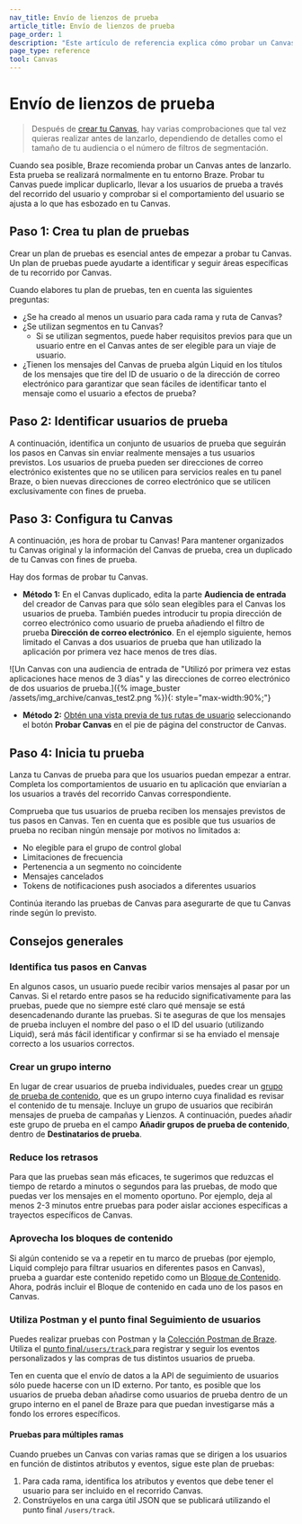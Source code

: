 ```yaml
---
nav_title: Envío de lienzos de prueba
article_title: Envío de lienzos de prueba
page_order: 1
description: "Este artículo de referencia explica cómo probar un Canvas antes de su lanzamiento y las mejores prácticas."
page_type: reference
tool: Canvas
---
```


# Envío de lienzos de prueba

> Después de [crear tu Canvas]({{site.baseurl}}/user_guide/engagement_tools/canvas/create_a_canvas/create_a_canvas/), hay varias comprobaciones que tal vez quieras realizar antes de lanzarlo, dependiendo de detalles como el tamaño de tu audiencia o el número de filtros de segmentación.

Cuando sea posible, Braze recomienda probar un Canvas antes de lanzarlo. Esta prueba se realizará normalmente en tu entorno Braze. Probar tu Canvas puede implicar duplicarlo, llevar a los usuarios de prueba a través del recorrido del usuario y comprobar si el comportamiento del usuario se ajusta a lo que has esbozado en tu Canvas.

## Paso 1: Crea tu plan de pruebas

Crear un plan de pruebas es esencial antes de empezar a probar tu Canvas. Un plan de pruebas puede ayudarte a identificar y seguir áreas específicas de tu recorrido por Canvas.

Cuando elabores tu plan de pruebas, ten en cuenta las siguientes preguntas:
- ¿Se ha creado al menos un usuario para cada rama y ruta de Canvas?
- ¿Se utilizan segmentos en tu Canvas? 
	- Si se utilizan segmentos, puede haber requisitos previos para que un usuario entre en el Canvas antes de ser elegible para un viaje de usuario.
- ¿Tienen los mensajes del Canvas de prueba algún Liquid en los títulos de los mensajes que tire del ID de usuario o de la dirección de correo electrónico para garantizar que sean fáciles de identificar tanto el mensaje como el usuario a efectos de prueba?

## Paso 2: Identificar usuarios de prueba

A continuación, identifica un conjunto de usuarios de prueba que seguirán los pasos en Canvas sin enviar realmente mensajes a tus usuarios previstos. Los usuarios de prueba pueden ser direcciones de correo electrónico existentes que no se utilicen para servicios reales en tu panel Braze, o bien nuevas direcciones de correo electrónico que se utilicen exclusivamente con fines de prueba. 

## Paso 3: Configura tu Canvas

A continuación, ¡es hora de probar tu Canvas! Para mantener organizados tu Canvas original y la información del Canvas de prueba, crea un duplicado de tu Canvas con fines de prueba.

Hay dos formas de probar tu Canvas. 

- **Método 1:** En el Canvas duplicado, edita la parte **Audiencia de entrada** del creador de Canvas para que sólo sean elegibles para el Canvas los usuarios de prueba. También puedes introducir tu propia dirección de correo electrónico como usuario de prueba añadiendo el filtro de prueba **Dirección de correo electrónico**. En el ejemplo siguiente, hemos limitado el Canvas a dos usuarios de prueba que han utilizado la aplicación por primera vez hace menos de tres días.

\![Un Canvas con una audiencia de entrada de "Utilizó por primera vez estas aplicaciones hace menos de 3 días" y las direcciones de correo electrónico de dos usuarios de prueba.]({% image_buster /assets/img_archive/canvas_test2.png %}){: style="max-width:90%;"}

- **Método 2:** [Obtén una vista previa de tus rutas de usuario]({{site.baseurl}}/preview_user_paths/) seleccionando el botón **Probar Canvas** en el pie de página del constructor de Canvas.

## Paso 4: Inicia tu prueba

Lanza tu Canvas de prueba para que los usuarios puedan empezar a entrar. Completa los comportamientos de usuario en tu aplicación que enviarían a los usuarios a través del recorrido Canvas correspondiente.

Comprueba que tus usuarios de prueba reciben los mensajes previstos de tus pasos en Canvas. Ten en cuenta que es posible que tus usuarios de prueba no reciban ningún mensaje por motivos no limitados a:

- No elegible para el grupo de control global
- Limitaciones de frecuencia
- Pertenencia a un segmento no coincidente
- Mensajes cancelados
- Tokens de notificaciones push asociados a diferentes usuarios

Continúa iterando las pruebas de Canvas para asegurarte de que tu Canvas rinde según lo previsto.

## Consejos generales

### Identifica tus pasos en Canvas

En algunos casos, un usuario puede recibir varios mensajes al pasar por un Canvas. Si el retardo entre pasos se ha reducido significativamente para las pruebas, puede que no siempre esté claro qué mensaje se está desencadenando durante las pruebas. Si te aseguras de que los mensajes de prueba incluyen el nombre del paso o el ID del usuario (utilizando Liquid), será más fácil identificar y confirmar si se ha enviado el mensaje correcto a los usuarios correctos.

### Crear un grupo interno

En lugar de crear usuarios de prueba individuales, puedes crear un [grupo de prueba de contenido]({{site.baseurl}}/user_guide/administrative/app_settings/internal_groups_tab/), que es un grupo interno cuya finalidad es revisar el contenido de tu mensaje. Incluye un grupo de usuarios que recibirán mensajes de prueba de campañas y Lienzos. A continuación, puedes añadir este grupo de prueba en el campo **Añadir grupos de prueba de contenido**, dentro de **Destinatarios de prueba**.

### Reduce los retrasos

Para que las pruebas sean más eficaces, te sugerimos que reduzcas el tiempo de retardo a minutos o segundos para las pruebas, de modo que puedas ver los mensajes en el momento oportuno. Por ejemplo, deja al menos 2-3 minutos entre pruebas para poder aislar acciones específicas a trayectos específicos de Canvas.

### Aprovecha los bloques de contenido

Si algún contenido se va a repetir en tu marco de pruebas (por ejemplo, Liquid complejo para filtrar usuarios en diferentes pasos en Canvas), prueba a guardar este contenido repetido como un [Bloque de Contenido]({{site.baseurl}}/user_guide/engagement_tools/templates_and_media/content_blocks#content-blocks). Ahora, podrás incluir el Bloque de contenido en cada uno de los pasos en Canvas.

### Utiliza Postman y el punto final Seguimiento de usuarios

Puedes realizar pruebas con Postman y la [Colección Postman de Braze]({{site.baseurl}}/api/postman_collection/). Utiliza el [punto final`/users/track` ]({{site.baseurl}}/api/endpoints/user_data/post_user_track/) para registrar y seguir los eventos personalizados y las compras de tus distintos usuarios de prueba.

Ten en cuenta que el envío de datos a la API de seguimiento de usuarios sólo puede hacerse con un ID externo. Por tanto, es posible que los usuarios de prueba deban añadirse como usuarios de prueba dentro de un grupo interno en el panel de Braze para que puedan investigarse más a fondo los errores específicos. 

#### Pruebas para múltiples ramas

Cuando pruebes un Canvas con varias ramas que se dirigen a los usuarios en función de distintos atributos y eventos, sigue este plan de pruebas:

1. Para cada rama, identifica los atributos y eventos que debe tener el usuario para ser incluido en el recorrido Canvas.
2. Constrúyelos en una carga útil JSON que se publicará utilizando el punto final `/users/track`.

